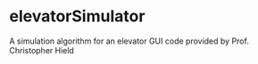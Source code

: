 # elevatorSimulator
A simulation algorithm for an elevator
GUI code provided by Prof. Christopher Hield
